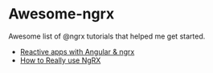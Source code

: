 # Awesome-ngrx
Awesome list of @ngrx tutorials that helped me get started.

- [Reactive apps with Angular & ngrx](http://blog.brakmic.com/reactive-apps-with-angular-ngrx/)
- [How to Really use NgRX](https://blog.dmbcllc.com/how-to-really-use-ngrx/)
